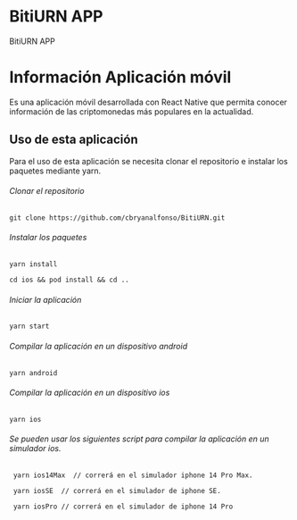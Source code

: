 # BitiURN APP
BitiURN APP

<H1> Información Aplicación móvil </H1>
<p> Es una aplicación móvil desarrollada con React Native que permita conocer información de las criptomonedas más populares en la actualidad. 

</p>

## Uso de esta aplicación
Para el uso de esta aplicación se necesita clonar el repositorio e instalar los paquetes mediante yarn.
###### Clonar el repositorio
```
git clone https://github.com/cbryanalfonso/BitiURN.git
```
###### Instalar los paquetes
```
yarn install
```
```
cd ios && pod install && cd ..
```
###### Iniciar la aplicación

```
yarn start
```

###### Compilar la aplicación en un dispositivo android

```
yarn android
```
###### Compilar la aplicación en un dispositivo ios

```
yarn ios
```
###### Se pueden usar los siguientes script para compilar la aplicación en un simulador ios.

```
 yarn ios14Max  // correrá en el simulador iphone 14 Pro Max.
```
```
 yarn iosSE  // correrá en el simulador de iphone SE.
```
```
 yarn iosPro // correrá en el simulador de iphone 14 Pro
```

